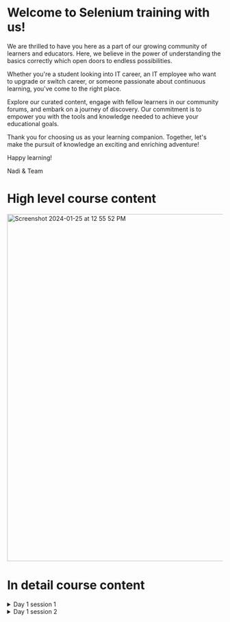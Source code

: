 
# Welcome to Selenium training with us!

We are thrilled to have you here as a part of our growing community of learners and educators. Here, we believe in the power of understanding the basics correctly which open doors to endless possibilities.

Whether you're a student looking into IT career, an IT employee who want to upgrade or switch career, or someone passionate about continuous learning, you've come to the right place. 

Explore our curated content, engage with fellow learners in our community forums, and embark on a journey of discovery. Our commitment is to empower you with the tools and knowledge needed to achieve your educational goals.

Thank you for choosing us as your learning companion. Together, let's make the pursuit of knowledge an exciting and enriching adventure!

Happy learning!

Nadi & Team

# High level course content

<img width="810" alt="Screenshot 2024-01-25 at 12 55 52 PM" src="https://github.com/naditraining/naditraining.github.io/assets/157560787/0b22fedc-abbb-4d78-9b30-0655bf14370a">

# In detail course content

<details>
  <summary>Day 1 session 1</summary>
  

| Day | Session | Subject                                            | Type     |
| --- | ------- | -------------------------------------------------- | -------- |
| D1  | S1      | Introduction to automation testing                 |          |
|     |         |       Why selenium                                 |          |
|     |         |       Selenium quick walkthrough                   | Theory   |
|     |         |       Why java before selenium                     |          |
|     |         |                                                    |          |
|     |         | Understanding of JVM, JRE & JDK                    | Theory   |
|     |         |                                                    |          |
|     |         | Structure of a java program                        | Demo     |
|     |         |                                                    |          |
|     |         | Data Types                                         | Theory   |
|     |         |       Primitive data types                         |          |
|     |         |       Reference data types                         |          |
|     |         | Keywords, Identifiers, Expressions                 |          |
|     |         |                                                    |          |
|     |         | Best Practices                                     | Practice |
|     |         |                                                    |          |
|     |         | Operators                                          | Theory   |
|     |         |     Arithmetic operators                           |          |
|     |         |    Logical operators                               |          |
|     |         |    Bitwise operators                               |          |
|     |         |     Assignment operators                           |          |
|     |         |    Relational operators                            |          |
|     |         |    Best Practices                                  | Practice |
|     |         |                                                    |          |
|     |         | Variables                                          | Theory   |
|     |         |      Declaration, Definition, Types                |          |
|     |         |                                                    |          |
|     |         | Best Practices                                     | Practice |
|     |         |                                                    |          |
|     |         | Syntax, Types                                      |          |
|     |         |     Best Practices                                 |          |
|     |         |                                                    |          |
|     |         | Object                                             | Demo     |
|     |         |    Object Creation, Reference, Reference Variables |          |
|     |         |    Best Practices                                  |          |
|     |         |                                                    |          |
|     |         | Constructors                                       | Demo     |
|     |         |      Pass by value and Pass by reference           |          |
|     |         |     Access Specifiers                              |          |
|     |         |                                                    |          |
|     |         | Debugging in Eclipse IDE                           | Practice |

</details>
<details>
  <summary>Day 1 session 2</summary>

| Day | Session | Subject                                            | Type     |
| D1  | S2      | Control Statement                                  | Theory   |
|     |         |      If statement                                  |          |
|     |         |      else statement                                |          |
|     |         |      if-else statement                             |          |
|     |         |     nested if statement                            |          |
|     |         |                                                    |          |
|     |         | Looping Statement                                  | Theory   |
|     |         |       for statement                                |          |
|     |         |       for each statement                           |          |
|     |         |      while statement                               |          |
|     |         |      do.. while statement                          |          |
|     |         |                                                    |          |
|     |         | Switch case                                        | Theory   |
|     |         |                                                    |          |
|     |         | Break and continue                                 | Theory   |
|     |         |                                                    |          |
|     |         | Best practice                                      | Practice |
|     |         |                                                    |          |
|     |         | Arrays                                             | Theory   |
|     |         |     Declaring and defining arrays                  |          |
|     |         |     Muti Dimensional arrays                        |          |
|     |         |     Object Arrays                                  |          |
|     |         |                                                    |          |
|     |         | Best practice                                      | Practice |
|     |         |                                                    |          |
|     |         | Polymorphism                                       | Theory   |
|     |         |      Method overriding /Dynamic binding            |          |
|     |         |      Method overloading                            |          |
|     |         |                                                    |          |
|     |         | Best practice                                      | Practice |

</details>

